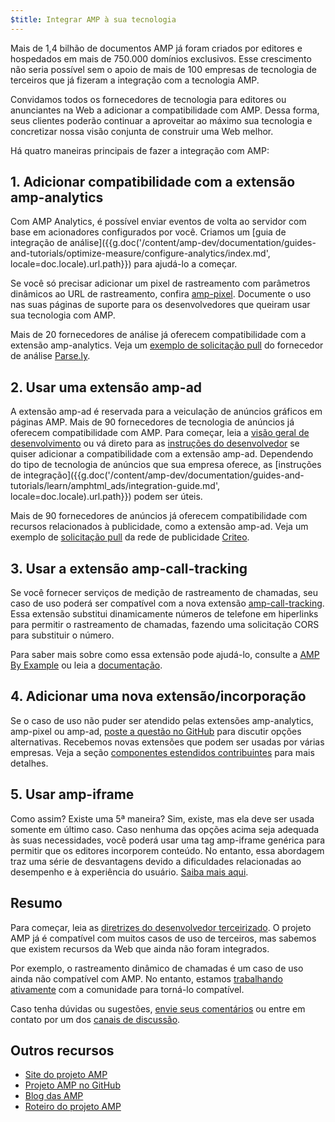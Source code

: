 ```yaml
---
$title: Integrar AMP à sua tecnologia
---
```


Mais de 1,4 bilhão de documentos AMP já foram criados por editores e hospedados em mais de 750.000 domínios exclusivos. Esse crescimento não seria possível sem o apoio de mais de 100 empresas de tecnologia de terceiros que já fizeram a integração com a tecnologia AMP.

Convidamos todos os fornecedores de tecnologia para editores ou anunciantes na Web a adicionar a compatibilidade com AMP. Dessa forma, seus clientes poderão continuar a aproveitar ao máximo sua tecnologia e concretizar nossa visão conjunta de construir uma Web melhor.

Há quatro maneiras principais de fazer a integração com AMP:


## 1. Adicionar compatibilidade com a extensão amp-analytics
Com AMP Analytics, é possível enviar eventos de volta ao servidor com base em acionadores configurados por você. Criamos um [guia de integração de análise]({{g.doc('/content/amp-dev/documentation/guides-and-tutorials/optimize-measure/configure-analytics/index.md', locale=doc.locale).url.path}}) para ajudá-lo a começar.

Se você só precisar adicionar um pixel de rastreamento com parâmetros dinâmicos ao URL de rastreamento, confira [amp-pixel](/pt_br/docs/reference/components/amp-pixel.html). Documente o uso nas suas páginas de suporte para os desenvolvedores que queiram usar sua tecnologia com AMP.

Mais de 20 fornecedores de análise já oferecem compatibilidade com a extensão amp-analytics. Veja um [exemplo de solicitação pull](https://github.com/ampproject/amphtml/pull/1595) do fornecedor de análise [Parse.ly](https://www.parsely.com/help/integration/google-amp/).


## 2. Usar uma extensão amp-ad

A extensão amp-ad é reservada para a veiculação de anúncios gráficos em páginas AMP. Mais de 90 fornecedores de tecnologia de anúncios já oferecem compatibilidade com AMP.  Para começar, leia a [visão geral de desenvolvimento](https://github.com/ampproject/amphtml/tree/master/ads#overview) ou vá direto para as [instruções do desenvolvedor](https://github.com/ampproject/amphtml/tree/master/ads#developer-guidelines-for-a-pull-request) se quiser adicionar a compatibilidade com a extensão amp-ad. Dependendo do tipo de tecnologia de anúncios que sua empresa oferece, as [instruções de integração]({{g.doc('/content/amp-dev/documentation/guides-and-tutorials/learn/amphtml_ads/integration-guide.md', locale=doc.locale).url.path}}) podem ser úteis.

Mais de 90 fornecedores de anúncios já oferecem compatibilidade com recursos relacionados à publicidade, como a extensão amp-ad. Veja um exemplo de [solicitação pull](https://github.com/ampproject/amphtml/pull/2299) da rede de publicidade [Criteo](https://github.com/ampproject/amphtml/blob/master/ads/criteo.md).

## 3. Usar a extensão amp-call-tracking

Se você fornecer serviços de medição de rastreamento de chamadas, seu caso de uso poderá ser compatível com a nova extensão [amp-call-tracking](/pt_br/docs/reference/components/amp-call-tracking.html). Essa extensão substitui dinamicamente números de telefone em hiperlinks para permitir o rastreamento de chamadas, fazendo uma solicitação CORS para substituir o número.

Para saber mais sobre como essa extensão pode ajudá-lo, consulte a [AMP By Example](https://ampbyexample.com/components/amp-call-tracking/) ou leia a [documentação](/pt_br/docs/reference/components/amp-call-tracking.html).

## 4. Adicionar uma nova extensão/incorporação

Se o caso de uso não puder ser atendido pelas extensões amp-analytics, amp-pixel ou amp-ad, [poste a questão no GitHub](https://github.com/ampproject/amphtml/issues/new) para discutir opções alternativas. Recebemos novas extensões que podem ser usadas por várias empresas. Veja a seção [componentes estendidos contribuintes](https://github.com/ampproject/amphtml/blob/master/CONTRIBUTING.md#contributing-extended-components) para mais detalhes.

## 5. Usar amp-iframe

Como assim? Existe uma 5ª maneira? Sim, existe, mas ela deve ser usada somente em último caso. Caso nenhuma das opções acima seja adequada às suas necessidades, você poderá usar uma tag amp-iframe genérica para permitir que os editores incorporem conteúdo. No entanto, essa abordagem traz uma série de desvantagens devido a dificuldades relacionadas ao desempenho e à experiência do usuário. [Saiba mais aqui](/pt_br/docs/reference/components/amp-iframe.html#guideline:-prefer-specific-amp-components-to-amp-iframe).

## Resumo

Para começar, leia as [diretrizes do desenvolvedor terceirizado](https://github.com/ampproject/amphtml/blob/master/3p/README.md). O projeto AMP já é compatível com muitos casos de uso de terceiros, mas sabemos que existem recursos da Web que ainda não foram integrados.

Por exemplo, o rastreamento dinâmico de chamadas é um caso de uso ainda não compatível com AMP. No entanto, estamos [trabalhando ativamente](https://github.com/ampproject/amphtml/issues/5276) com a comunidade para torná-lo compatível.

Caso tenha dúvidas ou sugestões, [envie seus comentários](https://github.com/ampproject/amphtml/blob/master/CONTRIBUTING.md#filing-issues) ou entre em contato por um dos [canais de discussão](https://github.com/ampproject/amphtml/blob/master/CONTRIBUTING.md#discussion-channels).

## Outros recursos

- [Site do projeto AMP](https://www.ampproject.org/pt_br/)
- [Projeto AMP no GitHub](https://github.com/ampproject/amphtml)
- [Blog das AMP](/pt_br/latest/blog)
- [Roteiro do projeto AMP](/roadmap/)
 
 
